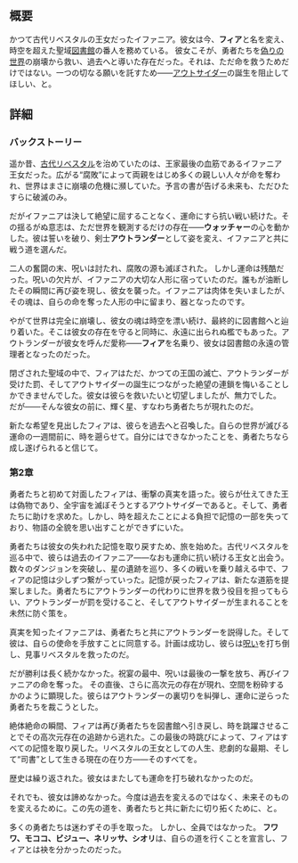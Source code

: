 <!-- title: イファニア / フィア -->
<!-- quote: 「運命の鎖を、共に断ち切りましょう！」 -->
<!-- chapters: 1 -->
<!-- images: (イファニアのプロフィール), (フィアのプロフィール), (呪いに倒れるイファニア), (第2章エンディングのフィア) -->
<!-- model: false -->

## 概要

かつて古代リベスタルの王女だったイファニア。彼女は今、**フィア**と名を変え、時空を超えた聖域[図書館](#entry:library-entry)の番人を務めている。
彼女こそが、勇者たちを[偽りの世界](#entry:libestal-ficta-entry)の崩壊から救い、過去へと導いた存在だった。それは、ただ命を救うためだけではない。一つの切なる願いを託すため――[アウトサイダー](#entry:outsider-entry)の誕生を阻止してほしい、と。

## 詳細

### バックストーリー

遥か昔、[古代リベスタル](#entry:libestal-ancient-entry)を治めていたのは、王家最後の血筋であるイファニア王女だった。広がる“腐敗”によって両親をはじめ多くの親しい人々が命を奪われ、世界はまさに崩壊の危機に瀕していた。予言の書が告げる未来も、ただひたすらに破滅のみ。

だがイファニアは決して絶望に屈することなく、運命にすら抗い戦い続けた。その揺るがぬ意志は、ただ世界を観測するだけの存在――**ウォッチャー**の心を動かした。彼は誓いを破り、剣士**アウトランダー**として姿を変え、イファニアと共に戦う道を選んだ。

二人の奮闘の末、呪いは討たれ、腐敗の源も滅ぼされた。
しかし運命は残酷だった。呪いの欠片が、イファニアの大切な人形に宿っていたのだ。誰もが油断したその瞬間に再び姿を現し、彼女を襲った。イファニアは肉体を失いましたが、その魂は、自らの命を奪った人形の中に留まり、器となったのです。

やがて世界は完全に崩壊し、彼女の魂は時空を漂い続け、最終的に図書館へと辿り着いた。そこは彼女の存在を守ると同時に、永遠に出られぬ檻でもあった。アウトランダーが彼女を呼んだ愛称――**フィア**を名乗り、彼女は図書館の永遠の管理者となったのだった。

閉ざされた聖域の中で、フィアはただ、かつての王国の滅亡、アウトランダーが受けた罰、そしてアウトサイダーの誕生につながった絶望の連鎖を悔いることしかできませんでした。彼女は彼らを救いたいと切望しましたが、無力でした。
だが――そんな彼女の前に、輝く星、すなわち勇者たちが現れたのだ。

新たな希望を見出したフィアは、彼らを過去へと召喚した。自らの世界が滅びる運命の一週間前に、時を遡らせて。自分にはできなかったことを、勇者たちなら成し遂げられると信じて。

### 第2章

勇者たちと初めて対面したフィアは、衝撃の真実を語った。彼らが仕えてきた王は偽物であり、全宇宙を滅ぼそうとするアウトサイダーであると。そして、勇者たちに助けを求めた。しかし、時を超えたことによる負担で記憶の一部を失っており、物語の全貌を思い出すことができずにいた。

勇者たちは彼女の失われた記憶を取り戻すため、旅を始めた。古代リベスタルを巡る中で、彼らは過去のイファニア――なおも運命に抗い続ける王女と出会う。数々のダンジョンを突破し、星の遺跡を巡り、多くの戦いを乗り越える中で、フィアの記憶は少しずつ繋がっていった。記憶が戻ったフィアは、新たな道筋を提案しました。勇者たちにアウトランダーの代わりに世界を救う役目を担ってもらい、アウトランダーが罰を受けること、そしてアウトサイダーが生まれることを未然に防ぐ策を。

真実を知ったイファニアは、勇者たちと共にアウトランダーを説得した。そして彼は、自らの使命を手放すことに同意する。計画は成功し、彼らは[呪い](#entry:heart-of-ruin-entry)を打ち倒し、見事リベスタルを救ったのだ。

だが勝利は長く続かなかった。祝宴の最中、呪いは最後の一撃を放ち、再びイファニアの命を奪った。
その直後、さらに高次元の存在が現れ、空間を粉砕するかのように顕現した。彼らはアウトランダーの裏切りを糾弾し、運命に逆らった勇者たちを裁こうとした。

絶体絶命の瞬間、フィアは再び勇者たちを図書館へ引き戻し、時を跳躍させることでその高次元存在の追跡から逃れた。この最後の時跳びによって、フィアはすべての記憶を取り戻した。リベスタルの王女としての人生、悲劇的な最期、そして“司書”として生きる現在の在り方――そのすべてを。

歴史は繰り返された。彼女はまたしても運命を打ち破れなかったのだ。

それでも、彼女は諦めなかった。今度は過去を変えるのではなく、未来そのものを変えるために。この先の道を、勇者たちと共に新たに切り拓くために、と。

多くの勇者たちは迷わずその手を取った。
しかし、全員ではなかった。
**フワワ、モココ、ビジュー、ネリッサ、シオリ**は、自らの道を行くことを宣言し、フィアとは袂を分かったのだった。
